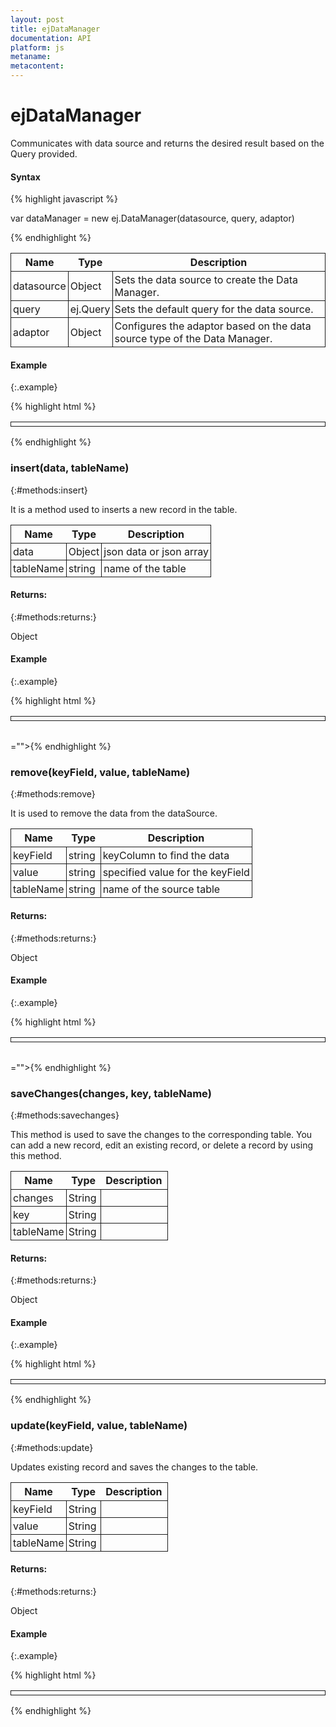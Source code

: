 ```yaml
---
layout: post
title: ejDataManager
documentation: API
platform: js
metaname: 
metacontent: 
---
```


# ejDataManager
<ts  isFrameWork="true" />

Communicates with data source and returns the desired result based on the Query provided.


#### Syntax

{% highlight javascript %}

var dataManager = new ej.DataManager(datasource, query, adaptor)

{% endhighlight %}

<table class="params">
<thead>
<tr>
<th>Name</th>
<th>Type</th>
<th class="last">Description</th>
</tr>
</thead>
<tbody>
<tr>
<td class="name">datasource</td>
<td class="type"><span class="param-type">Object</span></td>
<td class="description last">Sets the data source to create the Data Manager.</td>
</tr>
<tr>
<td class="name">query</td>
<td class="type"><span class="param-type">ej.Query</span></td>
<td class="description last">Sets the default query for the data source.</td>
</tr>
<tr>
<td class="name">adaptor</td>
<td class="type"><span class="param-type">Object</span></td>
<td class="description last">Configures the adaptor based on the data source type of the Data Manager.</td>
</tr>
</tbody>
</table>

#### Example
{:.example}

{% highlight html %}
<style>
.table,tr,td{ border:1px solid; padding:3px;}
</style>
<table class="table" style="border-collapse:collapse">
<tbody></tbody>
</table>
<script>
var dataManger = ej.DataManager(window.gridData);
var tbody = ""; 
for(var i=0;i<5;i++){ row="dataManger.dataSource.json[0];;" tbody="" +="String.format("<tr><td>{0}</td><td>{1}</td><td>{2}</td><td>{3}</td><td>{4}</td></tr>"," row.orderid,="" row.customerid,="" row.employeeid,="" row.shipcity,="" row.freight);="" $(".table="" tbody").html(tbody);};=""></5;i++){>{% endhighlight %}
 

## Methods


### executeLocal<span class="signature">(query)</span>
{:#methods:executelocal}

This method does not execute more than one operation at a time; it waits for one operation to complete, and then executes the next operation.

<table class="params">
<thead>
<tr>
<th>Name</th>
<th>Type</th>
<th class="last">Description</th>
</tr>
</thead>
<tbody>
<tr>
<td class="name">query</td>
<td class="type"><span class="param-type">ej.Query</span></td>
<td class="description last">Sets the default query for the data source.</td>
</tr>
</tbody>
</table>

#### Returns:
{:#methods:returns:}

Array

#### Example
{:.example}

{% highlight html %}
<style>
.table,tr,td{ border:1px solid; padding:3px;}
</style>
<table class="table" style="border-collapse:collapse">
<tbody></tbody>
</table>
<script>
var dm = ej.DataManager(window.gridData).executeLocal(ej.Query().select(["OrderID", "CustomerID", "Freight"]).take(3));
var tbody="";
for(var i=0;i<3;i++){ tbody="" +="String.format("<tr><td>{0}</td><td>{1}</td><td>{2}</td></tr>"," dm[i].orderid,="" dm[i].customerid,="" dm[i].freight);="" $(".table="" tbody").html(tbody);};=""></3;i++){>{% endhighlight %}


### executeQuery<span class="signature">(query)</span>
{:#methods:executequery}

The executeQuery property is used to process the data based on the query on Url Binding.

<table class="params">
<thead>
<tr>
<th>Name</th>
<th>Type</th>
<th class="last">Description</th>
</tr>
</thead>
<tbody>
<tr>
<td class="name">query</td>
<td class="type"><span class="param-type">ej.Query</span></td>
<td class="description last">Sets the default query for the data source.</td>
</tr>
</tbody>
</table>

#### Returns:
{:#methods:returns:}

JQueryPromise

#### Example
{:.example}

{% highlight html %}
<script>
var dataManager = ej.DataManager("http://mvc.syncfusion.com/Services/Northwnd.svc/");
var query =  ej.Query().select(["OrderID", "CustomerID", "ShipName"]).from("Orders").take(3);
var promise = dataManager.executeQuery(query);
promise.done(function(e){});
promise.fail(function(e){});
</script>{% endhighlight %}


### insert<span class="signature">(data, tableName)</span>
{:#methods:insert}

It is a method used to inserts a new record in the table.

<table class="params">
<thead>
<tr>
<th>Name</th>
<th>Type</th>
<th class="last">Description</th>
</tr>
</thead>
<tbody>
<tr>
<td class="name">data</td>
<td class="type"><span class="param-type">Object</span></td>
<td class="description last">json data or json array</td>
</tr>
<tr>
<td class="name">tableName</td>
<td class="type"><span class="param-type">string</span></td>
<td class="description last">name of the table</td>
</tr>
</tbody>
</table>
 
#### Returns:
{:#methods:returns:}

Object
 
#### Example
{:.example}

{% highlight html %}
<div id="before"></div>
<style>
.table,tr,td{ border:1px solid; padding:3px;}
</style>
<table class="table" style="border-collapse:collapse">
<tbody></tbody>
</table>
<div id="after"></div>
<table class="table1" style="border-collapse:collapse">
<tbody></tbody>
</table>
<script>
var dm = ej.DataManager(window.employeeData);
var local = dm.executeLocal(ej.Query().select(["EmployeeID", "LastName", "FirstName", "Country"]).where("EmployeeID","equal","5"));
$("#before").text("before insert:");
var tbody="";
for(var i=0;i<3;i++){ var="" j="dm.dataSource.json[i];" tbody="" +="String.format("<tr><td>{0}</td><td>{1}</td><td>{2}</td></tr>"," j.employeeid,="" j.firstname,="" j.lastname,="" j.country);="" $(".table="" tbody").html(tbody);};="" dm.insert(local.shift());="" $("#after").text("after="" insert:");="" tbody="" ;="" for(var="" i=""></3;i++){><4;i++){ var="" j="dm.dataSource.json[i];" tbody="" +="String.format("<tr><td>{0}</td><td>{1}</td><td>{2}</td></tr>"," j.employeeid,="" j.firstname,="" j.lastname,="" j.country);="" $(".table1="" tbody").html(tbody);};="" </script>=""></4;i++){>{% endhighlight %}
 
 
### remove<span class="signature">(keyField, value, tableName)</span>
{:#methods:remove}

It is used to remove the data from the dataSource.

<table class="params">
<thead>
<tr>
<th>Name</th>
<th>Type</th>
<th class="last">Description</th>
</tr>
</thead>
<tbody>
<tr>
<td class="name">keyField</td>
<td class="type"><span class="param-type">string</span></td>
<td class="description last">keyColumn to find the data</td>
</tr>
<tr>
<td class="name">value</td>
<td class="type"><span class="param-type">string</span></td>
<td class="description last">specified value for the keyField</td>
</tr>
<tr>
<td class="name">tableName </td>
<td class="type"><span class="param-type">string</span></td>
<td class="description last">name of the source table</td>
</tr>
</tbody>
</table>

#### Returns:
{:#methods:returns:}

Object

#### Example
{:.example}

{% highlight html %}
<div id="before"></div>
<style>
.table,tr,td{ border:1px solid; padding:3px;}
</style>
<table class="table" style="border-collapse:collapse">
<tbody></tbody>
</table>
<div id="after"></div>
<table class="table1" style="border-collapse:collapse">
<tbody></tbody>
</table>
<script>
var dm = ej.DataManager(window.employeeData);
var local = dm.executeLocal(ej.Query().select(["EmployeeID", "LastName", "FirstName", "Country"]).where("EmployeeID","equal","2"));
$("#before").text("before remove:");
var tbody="";
for(var i=0;i<3;i++){ var="" j="dm.dataSource.json[i];" tbody="" +="String.format("<tr><td>{0}</td><td>{1}</td><td>{2}</td></tr>"," j.employeeid,="" j.firstname,="" j.lastname,="" j.country);="" $(".table="" tbody").html(tbody);};="" dm.remove("employeeid",local.shift().employeeid);="" $("#after").text("after="" insert:");="" tbody="" ;="" for(var="" i=""></3;i++){><2;i++){ var="" j="dm.dataSource.json[i];" tbody="" +="String.format("<tr><td>{0}</td><td>{1}</td><td>{2}</td></tr>"," j.employeeid,="" j.firstname,="" j.lastname,="" j.country);="" $(".table1="" tbody").html(tbody);};="" </script>=""></2;i++){>{% endhighlight %}


### saveChanges<span class="signature">(changes, key, tableName)</span>
{:#methods:savechanges}

This method is used to save the changes to the corresponding table. You can add a new record, edit an existing record, or delete a record by using this method.

<table class="params">
<thead>
<tr>
<th>Name</th>
<th>Type</th>
<th class="last">Description</th>
</tr>
</thead>
<tbody>
<tr>
<td class="name">changes</td>
<td class="type"><span class="param-type">String</span></td>
<td class="description last"></td>
</tr>
<tr>
<td class="name">key</td>
<td class="type"><span class="param-type">String</span></td>
<td class="description last"></td>
</tr>
<tr>
<td class="name">tableName</td>
<td class="type"><span class="param-type">String</span></td>
<td class="description last"></td>
</tr>
</tbody>
</table>

#### Returns:
{:#methods:returns:}

Object

#### Example
{:.example}

{% highlight html %}
<style>
.table,tr,td{ border:1px solid; padding:3px;}
</style>
<table class="table" style="border-collapse:collapse">
<tbody></tbody>
</table>
<script>
var newData = { "added": [{ OrderID: 10248, CustomerID: "VINET", EmployeeID: 25 }], "deleted": {} , "changed":{} };
var data = [{ OrderID: 10249, CustomerID: "AANAR", EmployeeID: 5 },
{ OrderID: 10250, CustomerID: "VINET", EmployeeID: 5 },
{ OrderID: 10251, CustomerID: "SDDER", EmployeeID: 1 }];
var dm = ej.DataManager(window.gridData).saveChanges(newData);
$(function (){});
</script>{% endhighlight %}

 
### update<span class="signature">(keyField, value, tableName)</span>
{:#methods:update}

Updates existing record and saves the changes to the table.

<table class="params">
<thead>
<tr>
<th>Name</th>
<th>Type</th>
<th class="last">Description</th>
</tr>
</thead>
<tbody>
<tr>
<td class="name">keyField</td>
<td class="type"><span class="param-type">String</span></td>
<td class="description last"></td>
</tr>
<tr>
<td class="name">value</td>
<td class="type"><span class="param-type">String</span></td>
<td class="description last"></td>
</tr>
<tr>
<td class="name">tableName</td>
<td class="type"><span class="param-type">String</span></td>
<td class="description last"></td>
</tr>
</tbody>
</table>

#### Returns:
{:#methods:returns:}

Object

#### Example
{:.example}

{% highlight html %}
<style>
.table,tr,td{ border:1px solid; padding:3px;}
</style>
<table class="table" style="border-collapse:collapse">
<tbody></tbody>
</table>
<script>
var first = [{ OrderID: 10248, CustomerID: "VINET", EmployeeID: 2 },
{ OrderID: 10249, CustomerID: "AANAR", EmployeeID: 9 }];
var updateData = {OrderID: 10249, CustomerID: "Test", EmployeeID: 0 };
ej.DataManager(first).update("OrderID", updateData, first);
$(function (){});
</script>{% endhighlight %}